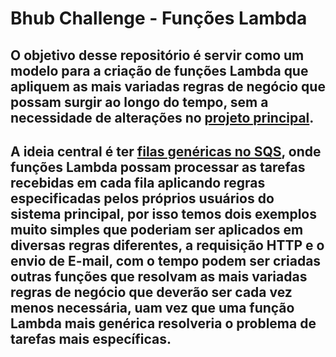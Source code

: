 # Bhub Challenge - Funções Lambda

## O objetivo desse repositório é servir como um modelo para a criação de funções Lambda que apliquem as mais variadas regras de negócio que possam surgir ao longo do tempo, sem a necessidade de alterações no [projeto principal](https://github.com/glaucojunior22/bhub-challenge).

## A ideia central é ter [filas genéricas no SQS](https://drive.google.com/file/d/1qPRYob4pWSDpyqlX0a5UEpfIDBd4jM5i/view?usp=sharing), onde funções Lambda possam processar as tarefas recebidas em cada fila aplicando regras especificadas pelos próprios usuários do sistema principal, por isso temos dois exemplos muito simples que poderiam ser aplicados em diversas regras diferentes, a requisição HTTP e o envio de E-mail, com o tempo podem ser criadas outras funções que resolvam as mais variadas regras de negócio que deverão ser cada vez menos necessária, uam vez que uma função Lambda mais genérica resolveria o problema de tarefas mais específicas.
